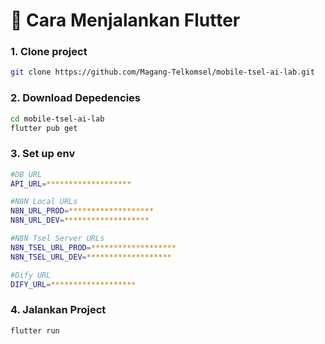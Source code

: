 # 🚀 Cara Menjalankan Flutter
 
### 1. Clone project
```bash
git clone https://github.com/Magang-Telkomsel/mobile-tsel-ai-lab.git
```
### 2. Download Depedencies
```bash
cd mobile-tsel-ai-lab
flutter pub get
```
### 3. Set up env 
```bash
#DB URL
API_URL=*******************

#N8N Local URLs
N8N_URL_PROD=*******************
N8N_URL_DEV=*******************

#N8N Tsel Server URLs
N8N_TSEL_URL_PROD=*******************
N8N_TSEL_URL_DEV=*******************

#Dify URL
DIFY_URL=*******************
```

### 4. Jalankan Project 
```bash
flutter run
```
